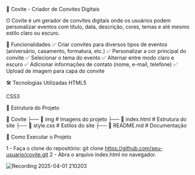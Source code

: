 🎉 Covite - Criador de Convites Digitais

O Covite é um gerador de convites digitais onde os usuários podem personalizar eventos com título, data, descrição, cores, temas e até mesmo estilo claro ou escuro.

🚀 Funcionalidades
✅ Criar convites para diversos tipos de eventos (aniversário, casamento, formatura, etc.)
✅ Personalizar a cor principal do convite
✅ Selecionar o tema do evento
✅ Alternar entre modo claro e escuro
✅ Adicionar informações de contato (nome, e-mail, telefone)
✅ Upload de imagem para capa do convite

🛠️ Tecnologias Utilizadas
HTML5

CSS3

📂 Estrutura do Projeto

📁 Covite
 ├── 📁 img                 # Imagens do projeto
 ├── 📄 index.html          # Estrutura do site
 ├── 📄 style.css           # Estilos do site
 ├── 📄 README.md           # Documentação

 🔧 Como Executar o Projeto

 1 - Faça o clone do repositório:
   git clone https://github.com/seu-usuario/covite.git
 2 - Abra o arquivo index.html no navegador.


![Recording 2025-04-01 210203](https://github.com/user-attachments/assets/164ceea2-0b08-49f0-a4d4-6bb4ff3e1fb3)
